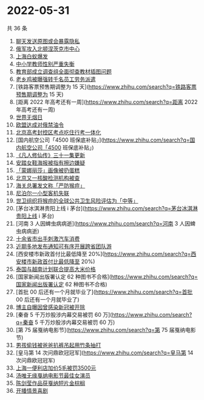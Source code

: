 # 2022-05-31

共 36 条

<!-- BEGIN ZHIHUSEARCH -->
<!-- 最后更新时间 Tue May 31 2022 18:15:13 GMT+0800 (China Standard Time) -->
1. [聊天发送原图或会暴露隐私](https://www.zhihu.com/search?q=聊天发送原图或会暴露隐私)
1. [俄军攻入北顿涅茨克市中心](https://www.zhihu.com/search?q=俄军攻入北顿涅茨克市中心)
1. [上海白蚁爆发](https://www.zhihu.com/search?q=上海白蚁爆发)
1. [中小学教师性别严重失衡](https://www.zhihu.com/search?q=中小学教师性别严重失衡)
1. [教育部成立调查组全面彻查教材插图问题](https://www.zhihu.com/search?q=教育部成立调查组全面彻查教材插图问题)
1. [老乡鸡被曝强转千名员工劳务派遣](https://www.zhihu.com/search?q=老乡鸡被曝强转千名员工劳务派遣)
1. [铁路客票预售期调整为 15 天](https://www.zhihu.com/search?q=铁路客票预售期调整为 15 天)
1. [距离 2022 年高考还有一周](https://www.zhihu.com/search?q=距离 2022 年高考还有一周)
1. [世界无烟日](https://www.zhihu.com/search?q=世界无烟日)
1. [欧盟达成对俄禁油令](https://www.zhihu.com/search?q=欧盟达成对俄禁油令)
1. [北京高考封控区考点吃住行考一体化](https://www.zhihu.com/search?q=北京高考封控区考点吃住行考一体化)
1. [国内航空公司「4500 班保底补贴」](https://www.zhihu.com/search?q=国内航空公司「4500 班保底补贴」)
1. [《凡人修仙传》三十一集更新](https://www.zhihu.com/search?q=《凡人修仙传》三十一集更新)
1. [安踏女鞋海报被指有擦边嫌疑](https://www.zhihu.com/search?q=安踏女鞋海报被指有擦边嫌疑)
1. [「蒙娜丽莎」画像被扔蛋糕](https://www.zhihu.com/search?q=「蒙娜丽莎」画像被扔蛋糕)
1. [北京又一核酸检测机构被查](https://www.zhihu.com/search?q=北京又一核酸检测机构被查)
1. [海关总署发文称「严防猴痘」](https://www.zhihu.com/search?q=海关总署发文称「严防猴痘」)
1. [尼泊尔一小型客机失联](https://www.zhihu.com/search?q=尼泊尔一小型客机失联)
1. [世卫组织将猴痘的全球公共卫生风险评估为「中等」](https://www.zhihu.com/search?q=世卫组织将猴痘的全球公共卫生风险评估为「中等」)
1. [茅台冰淇淋贵阳上线 i 茅台](https://www.zhihu.com/search?q=茅台冰淇淋贵阳上线 i 茅台)
1. [河南 3 人因蜱虫病病逝](https://www.zhihu.com/search?q=河南 3 人因蜱虫病病逝)
1. [十余省市出手刺激汽车消费](https://www.zhihu.com/search?q=十余省市出手刺激汽车消费)
1. [近期多地发布通知可有序开展跨省团队游](https://www.zhihu.com/search?q=近期多地发布通知可有序开展跨省团队游)
1. [西安楼市新政首付比最低降至 20%](https://www.zhihu.com/search?q=西安楼市新政首付比最低降至 20%)
1. [泰国与越南计划联合提高大米价格](https://www.zhihu.com/search?q=泰国与越南计划联合提高大米价格)
1. [国家新闻出版署认定 62 种图书不合格](https://www.zhihu.com/search?q=国家新闻出版署认定 62 种图书不合格)
1. [首批 00 后还有一个月就毕业了](https://www.zhihu.com/search?q=首批 00 后还有一个月就毕业了)
1. [博主自曝因曾感染新冠被开除](https://www.zhihu.com/search?q=博主自曝因曾感染新冠被开除)
1. [秦奋 5 千万炒股涉内幕交易被罚 60 万](https://www.zhihu.com/search?q=秦奋 5 千万炒股涉内幕交易被罚 60 万)
1. [第 75 届戛纳电影节](https://www.zhihu.com/search?q=第 75 届戛纳电影节)
1. [男孩偷钱被爸爸扒裤吊起用竹条抽打](https://www.zhihu.com/search?q=男孩偷钱被爸爸扒裤吊起用竹条抽打)
1. [皇马第 14 次问鼎欧冠冠军](https://www.zhihu.com/search?q=皇马第 14 次问鼎欧冠冠军)
1. [上海一便利店加价5毛被罚3500元](https://www.zhihu.com/search?q=上海一便利店加价5毛被罚3500元)
1. [汤唯无缘戛纳电影节最佳女演员](https://www.zhihu.com/search?q=汤唯无缘戛纳电影节最佳女演员)
1. [陈剑莹作品获戛纳短片金棕榈](https://www.zhihu.com/search?q=陈剑莹作品获戛纳短片金棕榈)
1. [开播情景喜剧](https://www.zhihu.com/search?q=开播情景喜剧)
<!-- END ZHIHUSEARCH -->
